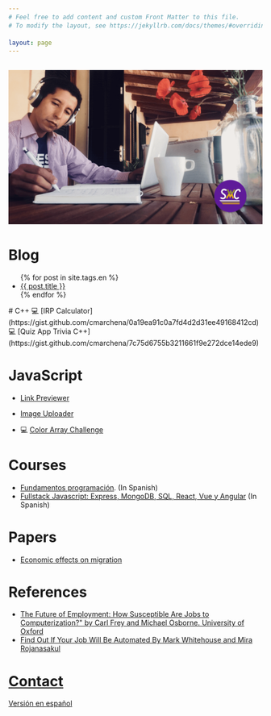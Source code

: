 ```yaml
---
# Feel free to add content and custom Front Matter to this file.
# To modify the layout, see https://jekyllrb.com/docs/themes/#overriding-theme-defaults

layout: page
---
```


## [![law code man seated writing](./assets/img/swc.png)](./assets/img/swc.png)

# Blog

<ul>
  {% for post in site.tags.en %}
    <li>
      <a href="{{ post.url }}">{{ post.title }}</a>
    </li>
  {% endfor %}
</ul>
# C++
💻 [IRP Calculator](https://gist.github.com/cmarchena/0a19ea91c0a7fd4d2d31ee49168412cd)<br/>
💻 [Quiz App Trivia C++](https://gist.github.com/cmarchena/7c75d6755b3211661f9e272dce14ede9)

# JavaScript

- [Link Previewer](https://link-previewer.onrender.com)

- [Image Uploader](https://client-nixu.onrender.com)

- 💻 [Color Array Challenge](https://gist.github.com/cmarchena/6c8e2aae28b813b1c4042ec206b9d94b)

# Courses

- [Fundamentos programación](https://github.com/SprintWithCarlos/coding-classes/tree/master/modulos/coding-101). (In Spanish)
- [Fullstack Javascript: Express, MongoDB, SQL, React, Vue y Angular](https://github.com/SprintWithCarlos/coding-classes) (In Spanish)

# Papers

- [Economic effects on migration](./assets/media/IEpaper.pdf)

# References

- [The Future of Employment: How Susceptible Are Jobs to Computerization?" by Carl Frey and Michael Osborne. University of Oxford](https://www.oxfordmartin.ox.ac.uk/downloads/academic/The_Future_of_Employment.pdf)
- [Find Out If Your Job Will Be Automated
  By Mark Whitehouse and Mira Rojanasakul](https://www.bloomberg.com/graphics/2017-job-risk/)

# [Contact](/contact)

[Versión en español](./es/)

<!-- bundle exec jekyll serve -->